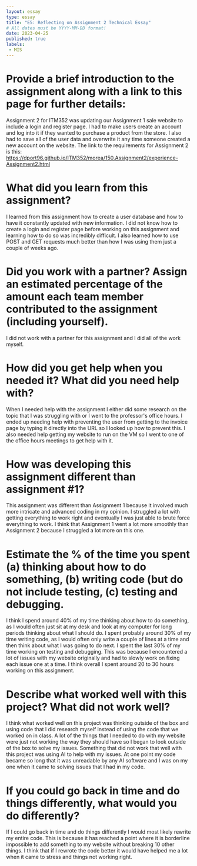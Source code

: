 ```yaml
---
layout: essay
type: essay
title: "E5: Reflecting on Assignment 2 Technical Essay"
# All dates must be YYYY-MM-DD format!
date: 2023-04-25
published: true
labels: 
 - MIS 
---
```


# Provide a brief introduction to the assignment along with a link to this page for further details:

Assignment 2 for ITM352 was updating our Assignment 1 sale website to include a login and register page.  I had to make users create an account and log into it if they wanted to purchase a product from the store.  I also had to save all of the user data and overwrite it any time someone created a new account on the website.  The link to the requirements for Assignment 2 is this: https://dport96.github.io/ITM352/morea/150.Assignment2/experience-Assignment2.html

# What did you learn from this assignment?

I learned from this assignment how to create a user database and how to have it constantly updated with new information.  I did not know how to create a login and register page before working on this assignment and learning how to do so was incredibly difficult.  I also learned how to use POST and GET requests much better than how I was using them just a couple of weeks ago.

# Did you work with a partner? Assign an estimated percentage of the amount each team member contributed to the assignment (including yourself).

I did not work with a partner for this assignment and I did all of the work myself.

# How did you get help when you needed it? What did you need help with?

When I needed help with the assignment I either did some research on the topic that I was struggling with or I went to the professor's office hours.  I ended up needing help with preventing the user from getting to the invoice page by typing it directly into the URL so I looked up how to prevent this.  I also needed help getting my website to run on the VM so I went to one of the office hours meetings to get help with it.

# How was developing this assignment different than assignment #1?

This assignment was different than Assignment 1 because it involved much more intricate and advanced coding in my opinion.  I struggled a lot with getting everything to work right and eventually I was just able to brute force everything to work.  I think that Assignment 1 went a lot more smoothly than Assignment 2 because I struggled a lot more on this one.

# Estimate the % of the time you spent (a) thinking about how to do something, (b) writing code (but do not include testing, (c) testing and debugging.

I think I spend around 40% of my time thinking about how to do something, as I would often just sit at my desk and look at my computer for long periods thinking about what I should do.  I spent probably around 30% of my time writing code, as I would often only write a couple of lines at a time and then think about what I was going to do next.  I spent the last 30% of my time working on testing and debugging.  This was because I encountered a lot of issues with my website originally and had to slowly work on fixing each issue one at a time.  I think overall I spent around 20 to 30 hours working on this assignment.

# Describe what worked well with this project? What did not work well?

I think what worked well on this project was thinking outside of the box and using code that I did research myself instead of using the code that we worked on in class.  A lot of the things that I needed to do with my website were just not working the way they should have so I began to look outside of the box to solve my issues.  Something that did not work that well with this project was using AI to help with my issues.  At one point my code became so long that it was unreadable by any AI software and I was on my one when it came to solving issues that I had in my code.

# If you could go back in time and do things differently, what would you do differently?

If I could go back in time and do things differently I would most likely rewrite my entire code.  This is because it has reached a point where it is borderline impossible to add something to my website without breaking 10 other things.  I think that if I rewrote the code better it would have helped me a lot when it came to stress and things not working right.
